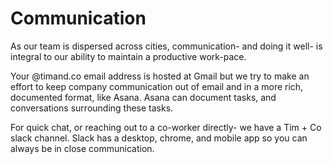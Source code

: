 # Communication

As our team is dispersed across cities, communication- and doing it well- is integral to our ability to maintain a productive work-pace.    

Your @timand.co email address is hosted at Gmail but we try to make an effort to keep company communication out of email and in a more rich, documented format, like Asana.  Asana can document tasks, and conversations surrounding these tasks.  

For quick chat, or reaching out to a co-worker directly- we have a Tim + Co slack channel.  Slack has  a desktop, chrome, and mobile app so you can always be in close communication.  

